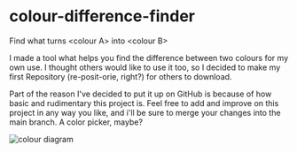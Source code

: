 # colour-difference-finder
Find what turns &lt;colour A> into &lt;colour B>

I made a tool what helps you find the difference between two colours for my own use. I thought others would like to use it too, so I decided to make my first Repository (re-posit-orie, right?) for others to download. 

Part of the reason I've decided to put it up on GitHub is because of how basic and rudimentary this project is. Feel free to add and improve on this project in any way you like, and i'll be sure to merge your changes into the main branch. A color picker, maybe?

![colour diagram](https://user-images.githubusercontent.com/66379077/132755382-910d6e8b-959a-41fc-94b1-ce8425ab9a7d.png)

